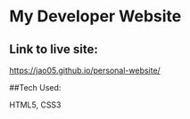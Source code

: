 # My Developer Website

## Link to live site:

https://jao05.github.io/personal-website/

##Tech Used:

HTML5, CSS3